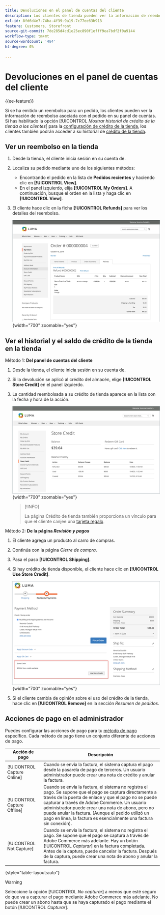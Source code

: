 ```yaml
---
title: Devoluciones en el panel de cuentas del cliente
description: Los clientes de tienda pueden ver la información de reembolso asociada con el pedido en su panel de cuentas.
exl-id: 8fd6d4e7-74ba-4f39-9a19-7c77ee63b913
feature: Customers, Storefront
source-git-commit: 7de285d4cd1e25ec890f1efff9ea7bdf2f0a9144
workflow-type: tm+mt
source-wordcount: '484'
ht-degree: 0%

---
```


# Devoluciones en el panel de cuentas del cliente

{{ee-feature}}

Si se ha emitido un reembolso para un pedido, los clientes pueden ver la información de reembolso asociada con el pedido en su panel de cuentas. Si has habilitado la opción [!UICONTROL _Mostrar historial de crédito de la tienda a los clientes_] para la [configuración de crédito de la tienda](../customers/credit-configure.md), los clientes también podrán acceder a su historial de [crédito de la tienda](../customers/store-credit.md).

## Ver un reembolso en la tienda

1. Desde la tienda, el cliente inicia sesión en su cuenta de.

1. Localiza su pedido mediante uno de los siguientes métodos:

   * Encontrando el pedido en la lista de **Pedidos recientes** y haciendo clic en **[!UICONTROL View]**.
   * En el panel izquierdo, elija **[!UICONTROL My Orders]**. A continuación, busque el orden en la lista y haga clic en **[!UICONTROL View]**.

1. El cliente hace clic en la ficha **[!UICONTROL Refunds]** para ver los detalles del reembolso.

   ![Detalle del reembolso en la tienda](assets/customer-account-order-refunds.png){width="700" zoomable="yes"}

## Ver el historial y el saldo de crédito de la tienda en la tienda

Método 1: **Del panel de cuentas del cliente**

1. Desde la tienda, el cliente inicia sesión en su cuenta de.

1. Si la devolución se aplicó al crédito del almacén, elige **[!UICONTROL Store Credit]** en el panel izquierdo.

1. La cantidad reembolsada a su crédito de tienda aparece en la lista con la fecha y hora de la acción.

   ![Importe reembolsado para almacenar crédito](assets/customer-account-store-credit.png){width="700" zoomable="yes"}

   >[!INFO]
   >
   >La página Crédito de tienda también proporciona un vínculo para que el cliente canjee una [tarjeta regalo](../stores-purchase/product-gift-card-workflow.md#check-status-and-balance-of-the-gift-card).

Método 2: **De la página _Revisión y pagos_**

1. El cliente agrega un producto al carro de compras.

2. Continúa con la página _Cierre de compra_.

3. Pasa el paso **[!UICONTROL Shipping]**.

4. Si hay crédito de tienda disponible, el cliente hace clic en **[!UICONTROL Use Store Credit]**.

   ![Crédito de tienda de la página Revisión y pagos](assets/customer-account-order-refund-from-checkout.png){width="700" zoomable="yes"}

5. Si el cliente cambia de opinión sobre el uso del crédito de la tienda, hace clic en **[!UICONTROL Remove]** en la sección _Resumen de pedidos_.

## Acciones de pago en el administrador

Puedes configurar las acciones de pago para tu [método de pago](../configuration-reference/sales/payment-methods.md) específico. Cada método de pago tiene un conjunto diferente de acciones de pago.

| Acción de pago | Descripción |
|--- |---|
| [!UICONTROL Capture Online] | Cuando se envía la factura, el sistema captura el pago desde la pasarela de pago de terceros. Un usuario administrador puede crear una nota de crédito y anular la factura. |
| [!UICONTROL Capture Offline] | Cuando se envía la factura, el sistema no registra el pago. Se supone que el pago se captura directamente a través de la puerta de enlace y que el pago no se puede capturar a través de Adobe Commerce. Un usuario administrador puede crear una nota de abono, pero no puede anular la factura. (Aunque el pedido utilizó un pago en línea, la factura es esencialmente una factura sin conexión). |
| [!UICONTROL Not Capture] | Cuando se envía la factura, el sistema no registra el pago. Se supone que el pago se captura a través de Adobe Commerce más adelante. Hay un botón [!UICONTROL _Capturar_] en la factura completada. Antes de la captura, puede cancelar la factura. Después de la captura, puede crear una nota de abono y anular la factura. |

{style="table-layout:auto"}

>[!WARNING]
>
>Seleccione la opción [!UICONTROL _No capturar_] a menos que esté seguro de que va a capturar el pago mediante Adobe Commerce más adelante. No puede crear un abono hasta que se haya capturado el pago mediante el botón [!UICONTROL _Capturar_].
